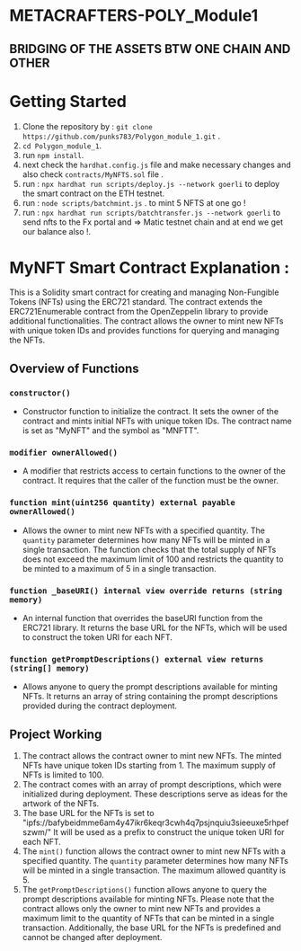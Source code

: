 # METACRAFTERS-POLY_Module1
## BRIDGING OF THE ASSETS BTW ONE CHAIN AND OTHER 

# Getting Started

1. Clone the repository by : `git clone https://github.com/punks783/Polygon_module_1.git` .
2. `cd Polygon_module_1`.
3. run `npm install`.
4. next check the `hardhat.config.js` file and make necessary changes and also check `contracts/MyNFTS.sol` file .
5. run : `npx hardhat run scripts/deploy.js --network goerli` to deploy the smart contract on the ETH testnet.
6. run : `node scripts/batchmint.js` . to mint 5 NFTS at one go !
7. run : `npx hardhat run scripts/batchtransfer.js --network goerli` to send nfts to the Fx portal and => Matic testnet chain and at end we get our balance also !.

# MyNFT Smart Contract Explanation : 

This is a Solidity smart contract for creating and managing Non-Fungible Tokens (NFTs) using the ERC721 standard. The contract extends the ERC721Enumerable contract from the OpenZeppelin library to provide additional functionalities. The contract allows the owner to mint new NFTs with unique token IDs and provides functions for querying and managing the NFTs.

## Overview of Functions

### `constructor()`

- Constructor function to initialize the contract. It sets the owner of the contract and mints initial NFTs with unique token IDs. The contract name is set as "MyNFT" and the symbol as "MNFTT".

### `modifier ownerAllowed()`

- A modifier that restricts access to certain functions to the owner of the contract. It requires that the caller of the function must be the owner.

### `function mint(uint256 quantity) external payable ownerAllowed()`

- Allows the owner to mint new NFTs with a specified quantity. The `quantity` parameter determines how many NFTs will be minted in a single transaction. The function checks that the total supply of NFTs does not exceed the maximum limit of 100 and restricts the quantity to be minted to a maximum of 5 in a single transaction.

### `function _baseURI() internal view override returns (string memory)`

- An internal function that overrides the baseURI function from the ERC721 library. It returns the base URL for the NFTs, which will be used to construct the token URI for each NFT.

### `function getPromptDescriptions() external view returns (string[] memory)`

- Allows anyone to query the prompt descriptions available for minting NFTs. It returns an array of string containing the prompt descriptions provided during the contract deployment.

## Project Working

1. The contract allows the contract owner to mint new NFTs. The minted NFTs have unique token IDs starting from 1. The maximum supply of NFTs is limited to 100.
2. The contract comes with an array of prompt descriptions, which were initialized during deployment. These descriptions serve as ideas for the artwork of the NFTs.
3. The base URL for the NFTs is set to "ipfs://bafybeidmme6am4y47ikr6keqr3cwh4q7psjnquiu3sieeuxe5rhpefszwm/" It will be used as a prefix to construct the unique token URI for each NFT.
4. The `mint()` function allows the contract owner to mint new NFTs with a specified quantity. The `quantity` parameter determines how many NFTs will be minted in a single transaction. The maximum allowed quantity is 5.
5. The `getPromptDescriptions()` function allows anyone to query the prompt descriptions available for minting NFTs.
Please note that the contract allows only the owner to mint new NFTs and provides a maximum limit to the quantity of NFTs that can be minted in a single transaction. Additionally, the base URL for the NFTs is predefined and cannot be changed after deployment.
